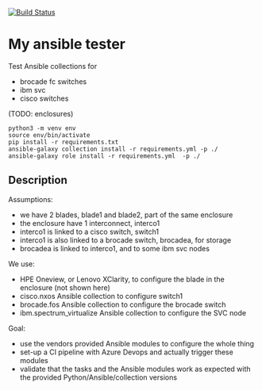 [![Build Status](https://dev.azure.com/freedge/freedge/_apis/build/status/freedge.ansibletest?branchName=master)](https://dev.azure.com/freedge/freedge/_build/latest?definitionId=4&branchName=master)


My ansible tester
=================

Test Ansible collections for
- brocade fc switches
- ibm svc
- cisco switches

(TODO: enclosures)


```
python3 -m venv env
source env/bin/activate
pip install -r requirements.txt
ansible-galaxy collection install -r requirements.yml -p ./
ansible-galaxy role install -r requirements.yml  -p ./
```

Description
-----------

Assumptions:

- we have 2 blades, blade1 and blade2, part of the same enclosure
- the enclosure have 1 interconnect, interco1
- interco1 is linked to a cisco switch, switch1
- interco1 is also linked to a brocade switch, brocadea, for storage
- brocadea is linked to interco1, and to some ibm svc nodes

We use:
- HPE Oneview, or Lenovo XClarity, to configure the blade in the enclosure (not shown here)
- cisco.nxos Ansible collection to configure switch1
- brocade.fos Ansible collection to configure the brocade switch
- ibm.spectrum_virtualize Ansible collection to configure the SVC node

Goal:
- use the vendors provided Ansible modules to configure the whole thing
- set-up a CI pipeline with Azure Devops and actually trigger these modules
- validate that the tasks and the Ansible modules work as expected with the provided Python/Ansible/collection versions
